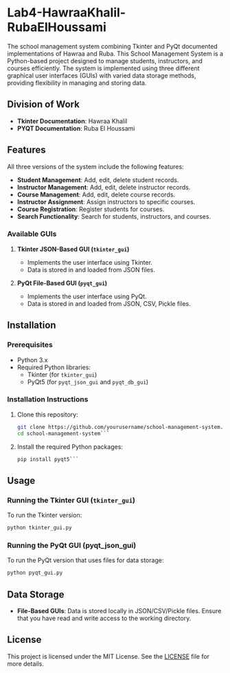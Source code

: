 # Lab4-HawraaKhalil-RubaElHoussami

The school management system combining Tkinter and PyQt documented implementations of Hawraa and Ruba. This School Management System is a Python-based project designed to manage students, instructors, and courses efficiently. The system is implemented using three different graphical user interfaces (GUIs) with varied data storage methods, providing flexibility in managing and storing data.

## Division of Work
- **Tkinter Documentation**: Hawraa Khalil
- **PYQT Documentation**: Ruba El Houssami

## Features

All three versions of the system include the following features:
- **Student Management**: Add, edit, delete student records.
- **Instructor Management**: Add, edit, delete instructor records.
- **Course Management**: Add, edit, delete course records.
- **Instructor Assignment**: Assign instructors to specific courses.
- **Course Registration**: Register students for courses.
- **Search Functionality**: Search for students, instructors, and courses.
  
### Available GUIs

1. **Tkinter JSON-Based GUI (`tkinter_gui`)**
   - Implements the user interface using Tkinter.
   - Data is stored in and loaded from JSON files.

2. **PyQt File-Based GUI (`pyqt_gui`)**
   - Implements the user interface using PyQt.
   - Data is stored in and loaded from JSON, CSV, Pickle files.

## Installation

### Prerequisites
- Python 3.x
- Required Python libraries: 
  - Tkinter (for `tkinter_gui`)
  - PyQt5 (for `pyqt_json_gui` and `pyqt_db_gui`)

### Installation Instructions
1. Clone this repository:
   ```bash
   git clone https://github.com/yourusername/school-management-system.git
   cd school-management-system```
2. Install the required Python packages:
   ```bash
   pip install pyqt5```

## Usage

### Running the Tkinter GUI (`tkinter_gui`)
To run the Tkinter version:
   ```bash
   python tkinter_gui.py
 ```
### Running the PyQt GUI (pyqt_json_gui)
To run the PyQt version that uses files for data storage:
   ```bash
   python pyqt_gui.py
```
## Data Storage
- **File-Based GUIs**: Data is stored locally in JSON/CSV/Pickle files. Ensure that you have read and write access to the working directory.


## License

This project is licensed under the MIT License. See the [LICENSE](./LICENSE) file for more details.
